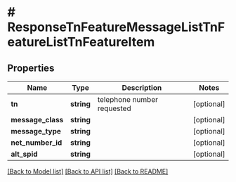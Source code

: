 # # ResponseTnFeatureMessageListTnFeatureListTnFeatureItem

## Properties

Name | Type | Description | Notes
------------ | ------------- | ------------- | -------------
**tn** | **string** | telephone number requested | [optional]
**message_class** | **string** |  | [optional]
**message_type** | **string** |  | [optional]
**net_number_id** | **string** |  | [optional]
**alt_spid** | **string** |  | [optional]

[[Back to Model list]](../../README.md#models) [[Back to API list]](../../README.md#endpoints) [[Back to README]](../../README.md)

